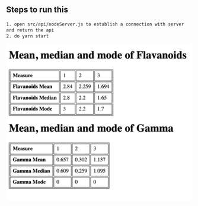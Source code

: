 ## Steps to run this

    1. open src/api/nodeServer.js to establish a connection with server and return the api
    2. do yarn start
    
![result image](https://github.com/lalitbing/WineDataSet/blob/master/image.png?raw=true)
